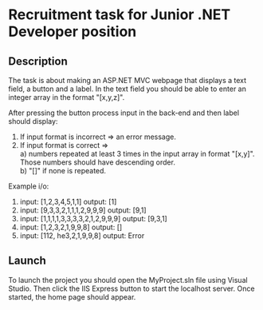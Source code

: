 # Recruitment task for Junior .NET Developer position

## Description

The task is about making an ASP.NET MVC webpage that displays a text field, a button and a label.
In the text field you should be able to enter an integer array in the format "[x,y,z]".

After pressing the button process input in the back-end and then label should display:
 1. If input format is incorrect => an error message.
 2. If input format is correct => <br>
     a) numbers repeated at least 3 times in the input array in format "[x,y]".
        Those numbers should have descending order. <br>
     b) "[]" if none is repeated.

Example i/o:
1. input: [1,2,3,4,5,1,1] output: [1]
2. input: [9,3,3,2,1,1,1,2,9,9,9] output: [9,1]
3. input: [1,1,1,1,3,3,3,3,2,1,2,9,9,9] output: [9,3,1]
4. input: [1,2,3,2,1,9,9,8] output: []
5. input: [112, he3,2,1,9,9,8] output: Error

## Launch

To launch the project you should open the MyProject.sln file using Visual Studio. Then click the IIS Express button to start the localhost server. Once started, the home page should appear.
